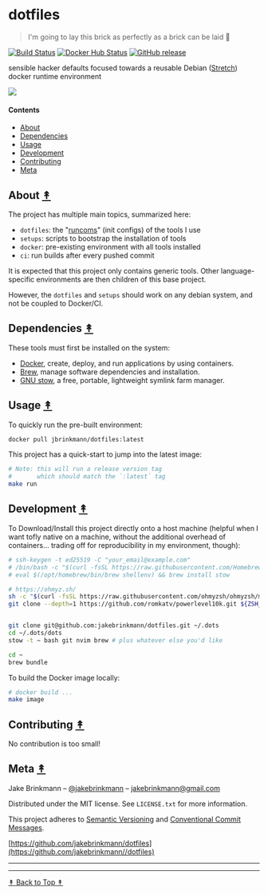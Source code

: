 # dotfiles
> I'm going to lay this brick as perfectly as a brick can be laid 🧱

[![Build Status][travis-image]][travis-url]
[![Docker Hub Status][docker-image]][docker-url]
[![GitHub release][github-image]][github-url]

[travis-image]: https://img.shields.io/travis/jakebrinkmann/dotfiles/primary.svg?style=flat-square
[travis-url]: https://travis-ci.org/jakebrinkmann/dotfiles
[docker-image]: https://img.shields.io/docker/automated/jbrinkmann/dotfiles.svg?style=flat-square
[docker-url]: https://hub.docker.com/r/jbrinkmann/dotfiles/tags/
[github-image]: https://img.shields.io/github/last-commit/jakebrinkmann/dotfiles.svg?style=flat-square
[github-url]: https://github.com/jakebrinkmann/dotfiles

sensible hacker defaults focused towards a reusable Debian ([Stretch][deb-rel-url]) docker runtime environment

[deb-rel-url]: https://www.debian.org/releases/

![](https://user-images.githubusercontent.com/4110571/51054150-734f3700-15a1-11e9-9939-4a14269b2685.png)

#### Contents

* [About](#about-)
* [Dependencies](#dependencies-)
* [Usage](#usage-)
* [Development](#development-)
* [Contributing](#contributing-)
* [Meta](#meta-)

## About [&#x219F;](#contents)

The project has multiple main topics, summarized here:

* `dotfiles`: the "[runcoms](https://en.wikipedia.org/wiki/Run_commands)" (init configs) of the tools I use
* `setups`: scripts to bootstrap the installation of tools
* `docker`: pre-existing environment with all tools installed
* `ci`: run builds after every pushed commit

It is expected that this project only contains generic tools.
Other language-specific environments are then children of this base project.

However, the `dotfiles` and `setups` should work on any debian system, and not be coupled to Docker/CI.

## Dependencies [&#x219F;](#contents)

These tools must first be installed on the system:

* [Docker](https://docs.docker.com/install/), create, deploy, and run applications by using containers.
* [Brew](https://brew.sh/), manage software dependencies and installation.
* [GNU stow](http://www.gnu.org/software/stow/), a free, portable, lightweight symlink farm manager.

## Usage [&#x219F;](#contents)

To quickly run the pre-built environment:

```sh
docker pull jbrinkmann/dotfiles:latest
```

This project has a quick-start to jump into the latest image:

```sh
# Note: this will run a release version tag
#       which should match the `:latest` tag
make run
```


## Development  [&#x219F;](#contents)

To Download/Install this project directly onto a host machine (helpful when I want tofly native on a machine, without the additional overhead of containers... trading off for reproducibility in my environment, though):

```bash
# ssh-keygen -t ed25519 -C "your_email@example.com"
# /bin/bash -c "$(curl -fsSL https://raw.githubusercontent.com/Homebrew/install/HEAD/install.sh)"
# eval $(/opt/homebrew/bin/brew shellenv) && brew install stow

# https://ohmyz.sh/
sh -c "$(curl -fsSL https://raw.githubusercontent.com/ohmyzsh/ohmyzsh/master/tools/install.sh)"
git clone --depth=1 https://github.com/romkatv/powerlevel10k.git ${ZSH_CUSTOM:-$HOME/.oh-my-zsh/custom}/themes/powerlevel10k


git clone git@github.com:jakebrinkmann/dotfiles.git ~/.dots
cd ~/.dots/dots
stow -t ~ bash git nvim brew # plus whatever else you'd like

cd ~
brew bundle
```

To build the Docker image locally:

```sh
# docker build ...
make image
```


## Contributing  [&#x219F;](#contents)

No contribution is too small!

## Meta [&#x219F;](#contents)

Jake Brinkmann – [@jakebrinkmann](https://twitter.com/jakebrinkmann) – jakebrinkmann@gmail.com

Distributed under the MIT license. See ``LICENSE.txt`` for more information.

This project adheres to [Semantic Versioning](https://semver.org/spec/v2.0.0.html) and [Conventional Commit Messages](https://www.conventionalcommits.org/en/v1.0.0-beta.2/#summary).

[https://github.com/jakebrinkmann/dotfiles](https://github.com/jakebrinkmann//dotfiles)

---
---

[&#x219F; Back to Top &#x219F;](#readme)
